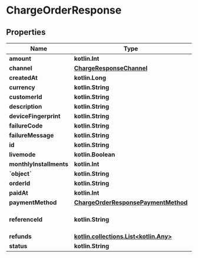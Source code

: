 
# ChargeOrderResponse

## Properties
Name | Type | Description | Notes
------------ | ------------- | ------------- | -------------
**amount** | **kotlin.Int** |  |  [optional]
**channel** | [**ChargeResponseChannel**](ChargeResponseChannel.md) |  |  [optional]
**createdAt** | **kotlin.Long** |  |  [optional]
**currency** | **kotlin.String** |  |  [optional]
**customerId** | **kotlin.String** |  |  [optional]
**description** | **kotlin.String** |  |  [optional]
**deviceFingerprint** | **kotlin.String** |  |  [optional]
**failureCode** | **kotlin.String** |  |  [optional]
**failureMessage** | **kotlin.String** |  |  [optional]
**id** | **kotlin.String** |  |  [optional]
**livemode** | **kotlin.Boolean** |  |  [optional]
**monthlyInstallments** | **kotlin.Int** |  |  [optional]
**&#x60;object&#x60;** | **kotlin.String** |  |  [optional]
**orderId** | **kotlin.String** |  |  [optional]
**paidAt** | **kotlin.Int** |  |  [optional]
**paymentMethod** | [**ChargeOrderResponsePaymentMethod**](ChargeOrderResponsePaymentMethod.md) |  |  [optional]
**referenceId** | **kotlin.String** | Reference ID of the charge |  [optional]
**refunds** | [**kotlin.collections.List&lt;kotlin.Any&gt;**](kotlin.Any.md) |  |  [optional]
**status** | **kotlin.String** |  |  [optional]



